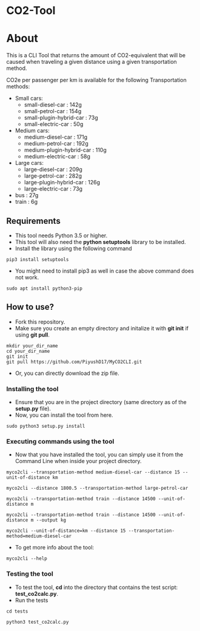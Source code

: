 # CO2-Tool

# About
This is a CLI Tool that returns the amount of CO2-equivalent that will be caused when traveling a given distance using a given transportation method.

CO2e per passenger per km is available for the following Transportation methods:
* Small cars:
  * small-diesel-car : 142g
  * small-petrol-car : 154g
  * small-plugin-hybrid-car : 73g
  * small-electric-car : 50g
* Medium cars:
  * medium-diesel-car : 171g
  * medium-petrol-car : 192g
  * medium-plugin-hybrid-car : 110g
  * medium-electric-car : 58g
* Large cars:
  * large-diesel-car : 209g
  * large-petrol-car : 282g
  * large-plugin-hybrid-car : 126g
  * large-electric-car : 73g
* bus : 27g
* train : 6g

## Requirements
* This tool needs Python 3.5 or higher.
* This tool will also need the **python setuptools** library to be installed.
* Install the library using the following command

```
pip3 install setuptools
```

* You might need to install pip3 as well in case the above command does not work.
```
sudo apt install python3-pip
```
## How to use?
* Fork this repository.
* Make sure you create an empty directory and initalize it with **git init** if using **git pull**.

```
mkdir your_dir_name
cd your_dir_name
git init
git pull https://github.com/PiyushD17/MyCO2CLI.git
```

* Or, you can directly download the zip file.

### Installing the tool
* Ensure that you are in the project directory (same directory as of the **setup.py** file).
* Now, you can install the tool from here.

```
sudo python3 setup.py install
```
### Executing commands using the tool
* Now that you have installed the tool, you can simply use it from the Command Line when inside your project directory.
```
myco2cli --transportation-method medium-diesel-car --distance 15 --unit-of-distance km

myco2cli --distance 1800.5 --transportation-method large-petrol-car

myco2cli --transportation-method train --distance 14500 --unit-of-distance m

myco2cli --transportation-method train --distance 14500 --unit-of-distance m --output kg

myco2cli --unit-of-distance=km --distance 15 --transportation-method=medium-diesel-car
```
* To get more info about the tool:
```
myco2cli --help
```
### Testing the tool
* To test the tool, **cd** into the directory that contains the test script: **test_co2calc.py**.
* Run the tests

```
cd tests

python3 test_co2calc.py
```

